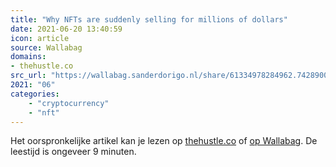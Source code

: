 ```yaml
---
title: "Why NFTs are suddenly selling for millions of dollars"
date: 2021-06-20 13:40:59
icon: article
source: Wallabag
domains:
- thehustle.co
src_url: "https://wallabag.sanderdorigo.nl/share/61334978284962.74289001"
2021: "06"
categories:
    - "cryptocurrency"
    - "nft"
---
```

Het oorspronkelijke artikel kan je lezen op [thehustle.co](https://thehustle.co/why-nfts-are-suddenly-selling-for-millions-of-dollars/) of [op Wallabag](https://wallabag.sanderdorigo.nl/share/61334978284962.74289001). De leestijd is ongeveer 9 minuten.